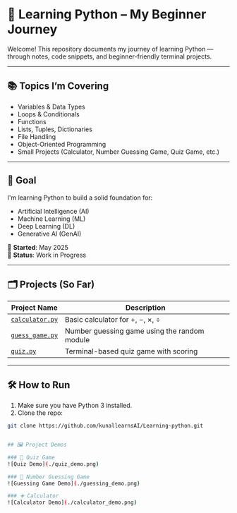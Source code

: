 # 🐍 Learning Python – My Beginner Journey

Welcome! This repository documents my journey of learning Python — through notes, code snippets, and beginner-friendly terminal projects.

---

## 📚 Topics I’m Covering

- Variables & Data Types  
- Loops & Conditionals  
- Functions  
- Lists, Tuples, Dictionaries  
- File Handling  
- Object-Oriented Programming  
- Small Projects (Calculator, Number Guessing Game, Quiz Game, etc.)

---

## 🎯 Goal

I'm learning Python to build a solid foundation for:

- Artificial Intelligence (AI)  
- Machine Learning (ML)  
- Deep Learning (DL)  
- Generative AI (GenAI)

📅 **Started**: May 2025  
📌 **Status**: Work in Progress

---

## 🗂️ Projects (So Far)

| Project Name | Description |
|--------------|-------------|
| [`calculator.py`](./calculator.py) | Basic calculator for +, −, ×, ÷ |
| [`guess_game.py`](./guess_game.py) | Number guessing game using the random module |
| [`quiz.py`](./quiz.py) | Terminal-based quiz game with scoring |

---

## 🛠️ How to Run

1. Make sure you have Python 3 installed.  
2. Clone the repo:
```bash
git clone https://github.com/kunallearnsAI/Learning-python.git


## 🖼️ Project Demos

### 🎯 Quiz Game
![Quiz Demo](./quiz_demo.png)

### 🔢 Number Guessing Game
![Guessing Game Demo](./guessing_demo.png)

### ➕ Calculator
![Calculator Demo](./calculator_demo.png)





